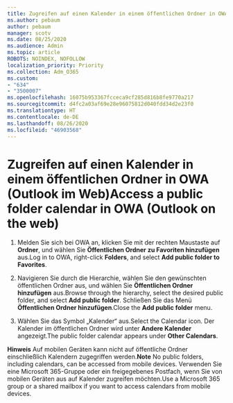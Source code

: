 ```yaml
---
title: Zugreifen auf einen Kalender in einem öffentlichen Ordner in OWA (Outlook im Web)
ms.author: pebaum
author: pebaum
manager: scotv
ms.date: 08/25/2020
ms.audience: Admin
ms.topic: article
ROBOTS: NOINDEX, NOFOLLOW
localization_priority: Priority
ms.collection: Adm_O365
ms.custom:
- "634"
- "3500007"
ms.openlocfilehash: 16075b953367fcceca9cf285d816b8fe9770a217
ms.sourcegitcommit: d4fc2a03af69e28e96075812d040fdd34d2e23f0
ms.translationtype: HT
ms.contentlocale: de-DE
ms.lasthandoff: 08/26/2020
ms.locfileid: "46903568"
---
```

# <a name="access-a-public-folder-calendar-in-owa-outlook-on-the-web"></a><span data-ttu-id="025ff-102">Zugreifen auf einen Kalender in einem öffentlichen Ordner in OWA (Outlook im Web)</span><span class="sxs-lookup"><span data-stu-id="025ff-102">Access a public folder calendar in OWA (Outlook on the web)</span></span>

1. <span data-ttu-id="025ff-103">Melden Sie sich bei OWA an, klicken Sie mit der rechten Maustaste auf **Ordner**, und wählen Sie **Öffentlichen Ordner zu Favoriten hinzufügen** aus.</span><span class="sxs-lookup"><span data-stu-id="025ff-103">Log in to OWA, right-click **Folders**, and select **Add public folder to Favorites**.</span></span>

2. <span data-ttu-id="025ff-104">Navigieren Sie durch die Hierarchie, wählen Sie den gewünschten öffentlichen Ordner aus, und wählen Sie **Öffentlichen Ordner hinzufügen** aus.</span><span class="sxs-lookup"><span data-stu-id="025ff-104">Browse through the hierarchy, select the desired public folder, and select **Add public folder**.</span></span> <span data-ttu-id="025ff-105">Schließen Sie das Menü **Öffentlichen Ordner hinzufügen**.</span><span class="sxs-lookup"><span data-stu-id="025ff-105">Close the **Add public folder** menu.</span></span>  

3. <span data-ttu-id="025ff-106">Wählen Sie das Symbol „Kalender“ aus.</span><span class="sxs-lookup"><span data-stu-id="025ff-106">Select the Calendar icon.</span></span> <span data-ttu-id="025ff-107">Der Kalender im öffentlichen Ordner wird unter **Andere Kalender** angezeigt.</span><span class="sxs-lookup"><span data-stu-id="025ff-107">The public folder calendar appears under **Other Calendars**.</span></span>  

<span data-ttu-id="025ff-108">**Hinweis** Auf mobilen Geräten kann nicht auf öffentliche Ordner einschließlich Kalendern zugegriffen werden.</span><span class="sxs-lookup"><span data-stu-id="025ff-108">**Note** No public folders, including calendars, can be accessed from mobile devices.</span></span> <span data-ttu-id="025ff-109">Verwenden Sie eine Microsoft 365-Gruppe oder ein freigegebenes Postfach, wenn Sie von mobilen Geräten aus auf Kalender zugreifen möchten.</span><span class="sxs-lookup"><span data-stu-id="025ff-109">Use a Microsoft 365 group or a shared mailbox if you want to access calendars from mobile devices.</span></span>